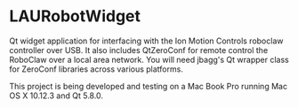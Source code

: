 # LAURobotWidget
Qt widget application for interfacing with the Ion Motion Controls roboclaw controller over USB.  It also includes QtZeroConf for remote control the RoboClaw over a local area network. You will need jbagg's Qt wrapper class for ZeroConf libraries across various platforms. 

This project is being developed and testing on a Mac Book Pro running Mac OS X 10.12.3 and Qt 5.8.0.
